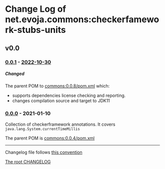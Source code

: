# Change Log of net.evoja.commons:checkerfamework-stubs-units

<!---
#### [Unreleased][unreleased]
##### Added
##### Changed
##### Deprecated
##### Removed
##### Fixed
##### Security
##### Broken
--->


## v0.0


### [0.0.1] - [2022-10-30][c-0.0.1]
##### Changed
The parent POM to [commons:0.0.8/pom.xml](https://github.com/evoja/java-commons/blob/commons/0.0.8/pom.xml)
which:
* supports dependencies license checking and reporting.
* changes compilation source and target to JDK11



### [0.0.0] - 2021-01-10

Collection of checkerframework annotations.
It covers `java.lang.System.currentTimeMillis`

The parent POM is [commons:0.0.4/pom.xml](https://github.com/evoja/java-commons/blob/commons/0.0.4/pom.xml)





------------
Changelog file follows [this convention](https://keepachangelog.com/)

[The root CHANGELOG](/CHANGELOG.md)


[unreleased]: https://github.com/evoja/java-commons/compare/checkerframework-stubs-units/0.0.1...master

[c-0.0.1]: https://github.com/evoja/java-commons/compare/checkerframework-stubs-units/0.0.0...checkerframework-stubs-units/0.0/1
[0.0.1]: https://github.com/evoja/java-commons/tree/checkerframework-stubs-units/0.0.1

[0.0.0]: https://github.com/evoja/java-commons/tree/checkerframework-stubs-units/0.0.0
